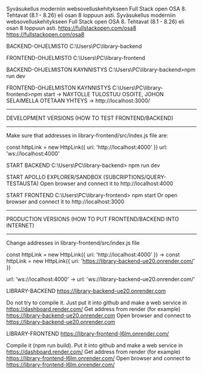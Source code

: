 Syväsukellus moderniin websovelluskehitykseen Full Stack open OSA 8. Tehtavat (8.1 - 8.26) eli osan 8 loppuun asti.
Syväsukellus moderniin websovelluskehitykseen Full Stack open OSA 8. Tehtavat (8.1 - 8.26) eli osan 8 loppuun asti.
https://fullstackopen.com/osa8
https://fullstackopen.com/osa8

BACKEND-OHJELMISTO
C:\Users\PC\library-backend

FRONTEND-OHJELMISTO
C:\Users\PC\library-frontend

BACKEND-OHJELMISTON KAYNNISTYS
C:\Users\PC\library-backend>npm run dev

FRONTEND-OHJELMISTON KAYNNISTYS
C:\Users\PC\library-frontend>npm start
-> NAYTOLLE TULOSTUU OSOITE, JOHON SELAIMELLA OTETAAN YHTEYS
-> http://localhost:3000/

************************************************************************************

DEVELOPMENT VERSIONS (HOW TO TEST FRONTEND/BACKEND)

************************************************************************************

Make sure that addresses in library-frontend/src/index.js file are:

const httpLink = new HttpLink({ uri: 'http://localhost:4000' })
url: 'ws://localhost:4000'

START BACKEND
C:\Users\PC\library-backend> npm run dev

START APOLLO EXPLORER/SANDBOX (SUBCRIPTIONS/QUERY-TESTAUSTA)
Open browser and connect it to http://localhost:4000

START FRONTEND
C:\Users\PC\library-frontend> npm start
Or open browser and connect it to http://localhost:3000

************************************************************************************

PRODUCTION VERSIONS (HOW TO PUT FRONTEND/BACKEND INTO INTERNET)

************************************************************************************

Change addresses in library-frontend/src/index.js file

const httpLink = new HttpLink({ uri: 'http://localhost:4000' })
->
const httpLink = new HttpLink({ uri: 'https://library-backend-ue20.onrender.com/' })

url: 'ws://localhost:4000'
->
url: 'ws://library-backend-ue20.onrender.com/'

LIBRARY-BACKEND https://library-backend-ue20.onrender.com

Do not try to compile it. Just put it into github and make a web service in https://dashboard.render.com/
Get address from render (for example) https://library-backend-ue20.onrender.com
Open browser and connect to https://library-backend-ue20.onrender.com

LIBRARY-FRONTEND https://library-frontend-l6lm.onrender.com/

Compile it (npm run build). Put it into github and make a web service in https://dashboard.render.com/
Get address from render (for example) https://library-frontend-l6lm.onrender.com/
Open browser and connect to https://library-frontend-l6lm.onrender.com/
